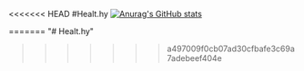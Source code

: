<<<<<<< HEAD
#Healt.hy
[![Anurag's GitHub stats](https://github-readme-stats.vercel.app/api?username=TedIsaac)](https://github.com/anuraghazra/github-readme-stats)

=======
"# Healt.hy" 
>>>>>>> a497009f0cb07ad30cfbafe3c69a7adebeef404e
